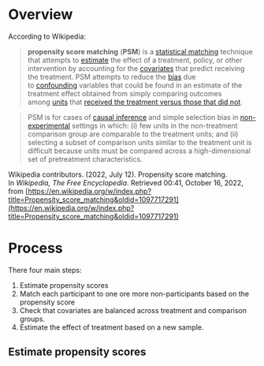 # Overview
According to Wikipedia:
> **propensity score matching** (**PSM**) is a [statistical matching](https://en.wikipedia.org/wiki/Matching_(statistics) "Matching (statistics)") technique that attempts to [estimate](https://en.wikipedia.org/wiki/Estimation_theory "Estimation theory") the effect of a treatment, policy, or other intervention by accounting for the [covariates](https://en.wikipedia.org/wiki/Covariate "Covariate") that predict receiving the treatment. PSM attempts to reduce the [bias](https://en.wikipedia.org/wiki/Bias_(statistics) "Bias (statistics)") due to [confounding](https://en.wikipedia.org/wiki/Confounding "Confounding") variables that could be found in an estimate of the treatment effect obtained from simply comparing outcomes among [units](https://en.wikipedia.org/wiki/Statistical_unit "Statistical unit") that [received the treatment versus those that did not](https://en.wikipedia.org/wiki/Treatment_and_control_groups "Treatment and control groups").

> PSM is for cases of [causal inference](https://en.wikipedia.org/wiki/Inductive_reasoning#Causal_inference "Inductive reasoning") and simple selection bias in [non-experimental](https://en.wikipedia.org/wiki/Non-experimental "Non-experimental") settings in which: (i) few units in the non-treatment comparison group are comparable to the treatment units; and (ii) selecting a subset of comparison units similar to the treatment unit is difficult because units must be compared across a high-dimensional set of pretreatment characteristics.

Wikipedia contributors. (2022, July 12). Propensity score matching. In _Wikipedia, The Free Encyclopedia_. Retrieved 00:41, October 16, 2022, from [https://en.wikipedia.org/w/index.php?title=Propensity_score_matching&oldid=1097717291](https://en.wikipedia.org/w/index.php?title=Propensity_score_matching&oldid=1097717291)

# Process
There four main steps:
1. Estimate propensity scores
2. Match each participant to one ore more non-participants based on the propensity score
3. Check that covariates are balanced across treatment and comparison groups.
4. Estimate the effect of treatment based on a new sample.

## Estimate propensity scores

